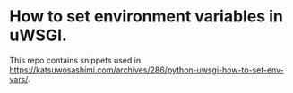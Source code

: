 # How to set environment variables in uWSGI.
This repo contains snippets used in https://katsuwosashimi.com/archives/286/python-uwsgi-how-to-set-env-vars/.
